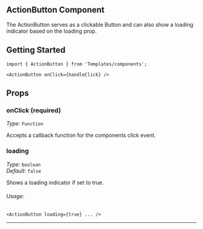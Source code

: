 ActionButton Component
---

The ActionButton serves as a clickable Button and can also show a loading indicator based on the loading prop.

## Getting Started

```
import { ActionButton } from 'Templates/components';

<ActionButton onClick={handleClick} />
```

## Props

### onClick (required)

_Type_: `Function`  

Accepts a callback function for the components click event.

### loading

_Type_: `boolean`  
_Default_: `false`  

Shows a loading indicator if set to true.

###### Usage:

```
<ActionButton loading={true} ... />
```
---
